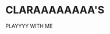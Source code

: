 <!DOCTYPE html>
<html>
    <head>
        <title>Clara's page</title>
    </head>
    <body> 
        <h1>CLARAAAAAAAA'S</h1>
        <p>PLAYYYY WITH ME</p> 
    </body>
